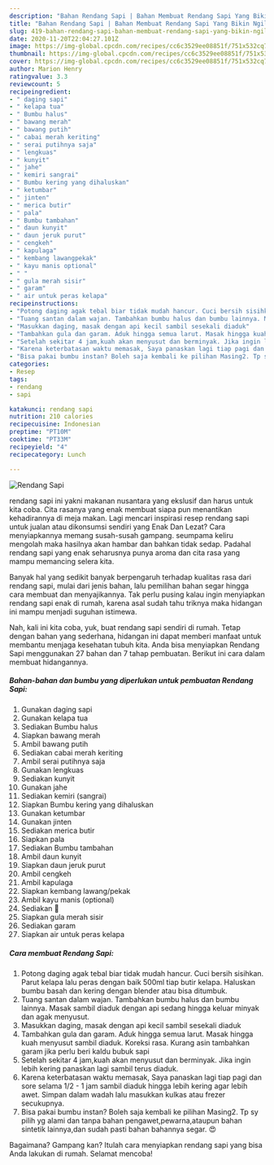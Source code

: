 ```yaml
---
description: "Bahan Rendang Sapi | Bahan Membuat Rendang Sapi Yang Bikin Ngiler"
title: "Bahan Rendang Sapi | Bahan Membuat Rendang Sapi Yang Bikin Ngiler"
slug: 419-bahan-rendang-sapi-bahan-membuat-rendang-sapi-yang-bikin-ngiler
date: 2020-11-20T22:04:27.101Z
image: https://img-global.cpcdn.com/recipes/cc6c3529ee08851f/751x532cq70/rendang-sapi-foto-resep-utama.jpg
thumbnail: https://img-global.cpcdn.com/recipes/cc6c3529ee08851f/751x532cq70/rendang-sapi-foto-resep-utama.jpg
cover: https://img-global.cpcdn.com/recipes/cc6c3529ee08851f/751x532cq70/rendang-sapi-foto-resep-utama.jpg
author: Marion Henry
ratingvalue: 3.3
reviewcount: 5
recipeingredient:
- " daging sapi"
- " kelapa tua"
- " Bumbu halus"
- " bawang merah"
- " bawang putih"
- " cabai merah keriting"
- " serai putihnya saja"
- " lengkuas"
- " kunyit"
- " jahe"
- " kemiri sangrai"
- " Bumbu kering yang dihaluskan"
- " ketumbar"
- " jinten"
- " merica butir"
- " pala"
- " Bumbu tambahan"
- " daun kunyit"
- " daun jeruk purut"
- " cengkeh"
- " kapulaga"
- " kembang lawangpekak"
- " kayu manis optional"
- " "
- " gula merah sisir"
- " garam"
- " air untuk peras kelapa"
recipeinstructions:
- "Potong daging agak tebal biar tidak mudah hancur. Cuci bersih sisihkan. Parut kelapa lalu peras dengan baik 500ml tiap butir kelapa. Haluskan bumbu basah dan kering dengan blender atau bisa ditumbuk."
- "Tuang santan dalam wajan. Tambahkan bumbu halus dan bumbu lainnya. Masak sambil diaduk dengan api sedang hingga keluar minyak dan agak menyusut."
- "Masukkan daging, masak dengan api kecil sambil sesekali diaduk"
- "Tambahkan gula dan garam. Aduk hingga semua larut. Masak hingga kuah menyusut sambil diaduk. Koreksi rasa. Kurang asin tambahkan garam jika perlu beri kaldu bubuk sapi"
- "Setelah sekitar 4 jam,kuah akan menyusut dan berminyak. Jika ingin lebih kering panaskan lagi sambil terus diaduk."
- "Karena keterbatasan waktu memasak, Saya panaskan lagi tiap pagi dan sore selama 1/2 - 1 jam sambil diaduk hingga lebih kering agar lebih awet. Simpan dalam wadah lalu masukkan kulkas atau frezer secukupnya."
- "Bisa pakai bumbu instan? Boleh saja kembali ke pilihan Masing2. Tp sy pilih yg alami dan tanpa bahan pengawet,pewarna,ataupun bahan sintetik lainnya,dan sudah pasti bahan bahannya segar. 😍"
categories:
- Resep
tags:
- rendang
- sapi

katakunci: rendang sapi 
nutrition: 210 calories
recipecuisine: Indonesian
preptime: "PT10M"
cooktime: "PT33M"
recipeyield: "4"
recipecategory: Lunch

---
```



![Rendang Sapi](https://img-global.cpcdn.com/recipes/cc6c3529ee08851f/751x532cq70/rendang-sapi-foto-resep-utama.jpg)


rendang sapi ini yakni makanan nusantara yang ekslusif dan harus untuk kita coba. Cita rasanya yang enak membuat siapa pun menantikan kehadirannya di meja makan.
Lagi mencari inspirasi resep rendang sapi untuk jualan atau dikonsumsi sendiri yang Enak Dan Lezat? Cara menyiapkannya memang susah-susah gampang. seumpama keliru mengolah maka hasilnya akan hambar dan bahkan tidak sedap. Padahal rendang sapi yang enak seharusnya punya aroma dan cita rasa yang mampu memancing selera kita.



Banyak hal yang sedikit banyak berpengaruh terhadap kualitas rasa dari rendang sapi, mulai dari jenis bahan, lalu pemilihan bahan segar hingga cara membuat dan menyajikannya. Tak perlu pusing kalau ingin menyiapkan rendang sapi enak di rumah, karena asal sudah tahu triknya maka hidangan ini mampu menjadi suguhan istimewa.


Nah, kali ini kita coba, yuk, buat rendang sapi sendiri di rumah. Tetap dengan bahan yang sederhana, hidangan ini dapat memberi manfaat untuk membantu menjaga kesehatan tubuh kita. Anda bisa menyiapkan Rendang Sapi menggunakan 27 bahan dan 7 tahap pembuatan. Berikut ini cara dalam membuat hidangannya.

<!--inarticleads1-->

##### Bahan-bahan dan bumbu yang diperlukan untuk pembuatan Rendang Sapi:

1. Gunakan  daging sapi
1. Gunakan  kelapa tua
1. Sediakan  Bumbu halus
1. Siapkan  bawang merah
1. Ambil  bawang putih
1. Sediakan  cabai merah keriting
1. Ambil  serai putihnya saja
1. Gunakan  lengkuas
1. Sediakan  kunyit
1. Gunakan  jahe
1. Sediakan  kemiri (sangrai)
1. Siapkan  Bumbu kering yang dihaluskan
1. Gunakan  ketumbar
1. Gunakan  jinten
1. Sediakan  merica butir
1. Siapkan  pala
1. Sediakan  Bumbu tambahan
1. Ambil  daun kunyit
1. Siapkan  daun jeruk purut
1. Ambil  cengkeh
1. Ambil  kapulaga
1. Siapkan  kembang lawang/pekak
1. Ambil  kayu manis (optional)
1. Sediakan  🌻
1. Siapkan  gula merah sisir
1. Sediakan  garam
1. Siapkan  air untuk peras kelapa




<!--inarticleads2-->

##### Cara membuat Rendang Sapi:

1. Potong daging agak tebal biar tidak mudah hancur. Cuci bersih sisihkan. Parut kelapa lalu peras dengan baik 500ml tiap butir kelapa. Haluskan bumbu basah dan kering dengan blender atau bisa ditumbuk.
1. Tuang santan dalam wajan. Tambahkan bumbu halus dan bumbu lainnya. Masak sambil diaduk dengan api sedang hingga keluar minyak dan agak menyusut.
1. Masukkan daging, masak dengan api kecil sambil sesekali diaduk
1. Tambahkan gula dan garam. Aduk hingga semua larut. Masak hingga kuah menyusut sambil diaduk. Koreksi rasa. Kurang asin tambahkan garam jika perlu beri kaldu bubuk sapi
1. Setelah sekitar 4 jam,kuah akan menyusut dan berminyak. Jika ingin lebih kering panaskan lagi sambil terus diaduk.
1. Karena keterbatasan waktu memasak, Saya panaskan lagi tiap pagi dan sore selama 1/2 - 1 jam sambil diaduk hingga lebih kering agar lebih awet. Simpan dalam wadah lalu masukkan kulkas atau frezer secukupnya.
1. Bisa pakai bumbu instan? Boleh saja kembali ke pilihan Masing2. Tp sy pilih yg alami dan tanpa bahan pengawet,pewarna,ataupun bahan sintetik lainnya,dan sudah pasti bahan bahannya segar. 😍




Bagaimana? Gampang kan? Itulah cara menyiapkan rendang sapi yang bisa Anda lakukan di rumah. Selamat mencoba!
